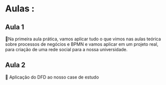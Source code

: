# Aulas :
## Aula 1
🔹Na primeira aula prática, vamos aplicar tudo o que vimos nas aulas teórica sobre processos de negócios e BPMN e vamos aplicar em um projeto real, para criação de uma rede social para a nossa universidade.

## Aula 2
🔹 Aplicação do DFD ao nosso case de estudo
